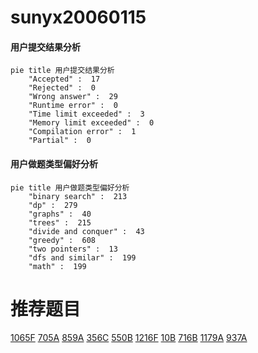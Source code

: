 # sunyx20060115

<!-- tabs:start -->



#### **用户提交结果分析**

```mermaid
pie title 用户提交结果分析
    "Accepted" :  17
    "Rejected" :  0
    "Wrong answer" :  29
    "Runtime error" :  0
    "Time limit exceeded" :  3
    "Memory limit exceeded" :  0
    "Compilation error" :  1
    "Partial" :  0
```

#### **用户做题类型偏好分析**

```mermaid
pie title 用户做题类型偏好分析
    "binary search" :  213
    "dp" :  279
    "graphs" :  40
    "trees" :  215
    "divide and conquer" :  43
    "greedy" :  608
    "two pointers" :  13
    "dfs and similar" :  199
    "math" :  199
```



<!-- tabs:end -->
# 推荐题目
[1065F](https://codeforces.com/contest/1065/problem/F)
[705A](https://codeforces.com/contest/705/problem/A)
[859A](https://codeforces.com/contest/859/problem/A)
[356C](https://codeforces.com/contest/356/problem/C)
[550B](https://codeforces.com/contest/550/problem/B)
[1216F](https://codeforces.com/contest/1216/problem/F)
[10B](https://codeforces.com/contest/10/problem/B)
[716B](https://codeforces.com/contest/716/problem/B)
[1179A](https://codeforces.com/contest/1179/problem/A)
[937A](https://codeforces.com/contest/937/problem/A)
